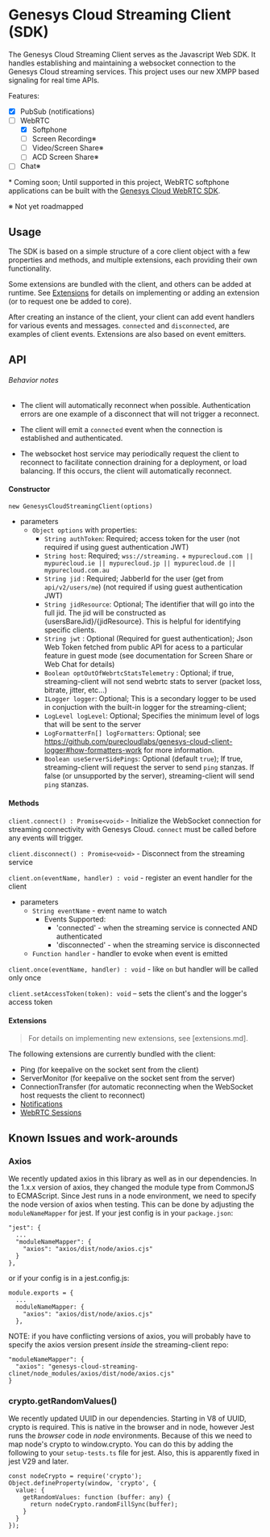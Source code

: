 # Genesys Cloud Streaming Client (SDK)

The Genesys Cloud Streaming Client serves as the Javascript Web SDK. It handles
establishing and maintaining a websocket connection to the Genesys Cloud streaming
services. This project uses our new XMPP based signaling for real time APIs.

Features:

- [x] PubSub (notifications)
- [ ] WebRTC
    - [x] Softphone
    - [ ] Screen Recording※
    - [ ] Video/Screen Share※
    - [ ] ACD Screen Share※
- [ ] Chat※

\* Coming soon; Until supported in this project, WebRTC softphone applications can be built with
the [Genesys Cloud WebRTC SDK](https://github.com/mypurecloud/genesys-cloud-webrtc-sdk).

※ Not yet roadmapped

## Usage

The SDK is based on a simple structure of a core client object with a few properties
and methods, and multiple extensions, each providing their own functionality.

Some extensions are bundled with the client, and others can be added at runtime.
See [Extensions](extensions.md) for details on implementing or adding an extension (or to
  request one be added to core).

After creating an instance of the client, your client can add event handlers for
various events and messages. `connected` and `disconnected`, are examples
of client events. Extensions are also based on event emitters.

## API

###### Behavior notes

- The client will automatically reconnect when possible. Authentication errors are
one example of a disconnect that will not trigger a reconnect.

- The client will emit a `connected` event when the connection is established and
authenticated.

- The websocket host service may periodically request the client to reconnect to facilitate
connection draining for a deployment, or load balancing. If this occurs, the client will
automatically reconnect.

#### Constructor

`new GenesysCloudStreamingClient(options)`

- parameters
  - `Object options` with properties:
    - `String authToken`: Required; access token for the user (not required if using guest authentication JWT)
    - `String host`: Required; `wss://streaming.` + `mypurecloud.com || mypurecloud.ie ||
        mypurecloud.jp || mypurecloud.de || mypurecloud.com.au`
    - `String jid` : Required; JabberId for the user (get from `api/v2/users/me`) (not required if using guest authentication JWT)
    - `String jidResource`: Optional; The identifier that will go into the full jid. The jid will be constructed as {usersBareJid}/{jidResource}. This is helpful for identifying specific clients.
    - `String jwt` : Optional (Required for guest authentication); Json Web Token fetched from public API for acess
        to a particular feature in guest mode (see documentation for Screen Share or Web Chat for details)
    - `Boolean optOutOfWebrtcStatsTelemetry` : Optional; if true, streaming-client will not send webrtc stats to server (packet loss, bitrate, jitter, etc...)
    - `ILogger logger`: Optional; This is a secondary logger to be used in conjuction with the built-in logger for the streaming-client;
    - `LogLevel logLevel`: Optional; Specifies the minimum level of logs that will be sent to the server
    - `LogFormatterFn[] logFormatters`: Optional; see https://github.com/purecloudlabs/genesys-cloud-client-logger#how-formatters-work for more information.
    - `Boolean useServerSidePings`: Optional (default `true`); If true, streaming-client will request the server to send `ping` stanzas. If false (or unsupported by the server), streaming-client will send `ping` stanzas.

#### Methods

`client.connect() : Promise<void>` - Initialize the WebSocket connection for streaming
connectivity with Genesys Cloud. `connect` must be called before any events will trigger.

`client.disconnect() : Promise<void>` - Disconnect from the streaming
service

`client.on(eventName, handler) : void` - register an event handler for the client

- parameters
  - `String eventName` - event name to watch
      - Events Supported:
        - 'connected' - when the streaming service is connected AND authenticated
        - 'disconnected' - when the streaming service is disconnected
  - `Function handler` - handler to evoke when event is emitted

`client.once(eventName, handler) : void` - like `on` but handler will be called only once

`client.setAccessToken(token): void` – sets the client's and the logger's access token

#### Extensions

> For details on implementing new extensions, see [extensions.md].

The following extensions are currently bundled with the client:

 - Ping (for keepalive on the socket sent from the client)
 - ServerMonitor (for keepalive on the socket sent from the server)
 - ConnectionTransfer (for automatic reconnecting when the WebSocket host requests the client to reconnect)
 - [Notifications](notifications.md)
 - [WebRTC Sessions](webrtc-sessions.md)

## Known Issues and work-arounds

### Axios
We recently updated axios in this library as well as in our dependencies. In the 1.x.x version of axios, they changed the 
module type from CommonJS to ECMAScript. Since Jest runs in a node environment, we need to specify the node version
of axios when testing. This can be done by adjusting the `moduleNameMapper` for jest. If your jest config is in your
`package.json`:
```
"jest": {
  ...
  "moduleNameMapper": {
    "axios": "axios/dist/node/axios.cjs"
  }
},
```

or if your config is in a jest.config.js:
```
module.exports = {
  ...
  moduleNameMapper: {
    "axios": "axios/dist/node/axios.cjs"
  },
```
  
NOTE: if you have conflicting versions of axios, you will probably have to specify the axios version present *inside* the streaming-client repo:
```
"moduleNameMapper": {
  "axios": "genesys-cloud-streaming-clinet/node_modules/axios/dist/node/axios.cjs"
}
```

### crypto.getRandomValues()
We recently updated UUID in our dependencies. Starting in V8 of UUID, crypto is required. This is native in the browser and in node, however
Jest runs the *browser* code in *node* environments. Because of this we need to map node's crypto to window.crypto. You can do this by adding
the following to your `setup-tests.ts` file for jest. Also, this is apparently fixed in jest V29 and later.
```
const nodeCrypto = require('crypto');
Object.defineProperty(window, 'crypto', {
  value: {
    getRandomValues: function (buffer: any) {
      return nodeCrypto.randomFillSync(buffer);
    }
  }
});
```
